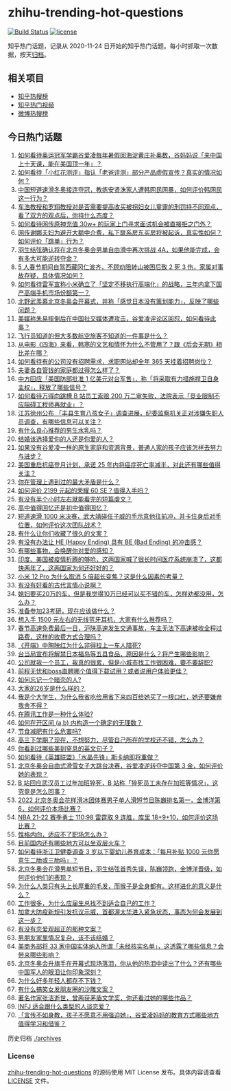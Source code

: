 # zhihu-trending-hot-questions

[![Build Status](https://github.com/justjavac/zhihu-trending-hot-questions/workflows/ci/badge.svg?branch=master)](https://github.com/justjavac/zhihu-trending-hot-questions/actions)
[![license](https://img.shields.io/github/license/justjavac/zhihu-trending-hot-questions)](https://github.com/justjavac/zhihu-trending-hot-questions/blob/master/LICENSE)

知乎热门话题，记录从 2020-11-24 日开始的知乎热门话题。每小时抓取一次数据，按天[归档](./archives)。

## 相关项目

- [知乎热搜榜](https://github.com/justjavac/zhihu-trending-top-search)
- [知乎热门视频](https://github.com/justjavac/zhihu-trending-hot-video)
- [微博热搜榜](https://github.com/justjavac/weibo-trending-hot-search)

## 今日热门话题

<!-- BEGIN -->
<!-- 最后更新时间 Wed Feb 09 2022 07:18:49 GMT+0800 (China Standard Time) -->

1. [如何看待奥运冠军学霸谷爱凌每年暑假回海淀黄庄补奥数，谷妈妈说「来中国上十天课，能在美国顶一年」？](https://www.zhihu.com/question/515350892)
1. [如何看待「小红花测评」指认「老爸评测」部分产品虚假宣传？真实的情况如何？](https://www.zhihu.com/question/515022444)
1. [中国短道速滑冬奥接连夺冠，教练安贤洙家人遭韩网民网暴，如何评价韩网民这一行为？](https://www.zhihu.com/question/515362397)
1. [车浩教授和罗翔教授对是否需要提高收买被拐妇女儿童罪的刑罚持不同观点，看了双方的观点后，你持什么态度？](https://www.zhihu.com/question/515241997)
1. [如何看待网传原神充值 30w+ 的玩家上门寻求面试机会被直接拒之门外？](https://www.zhihu.com/question/515369463)
1. [网传谢娜夫妇为避开大额中介费，私下联系房东买房将被起诉，真实性如何？如何评价「跳单」行为？](https://www.zhihu.com/question/515323003)
1. [羽生结弦确认将在北京冬奥会男单自由滑中再次挑战 4A，如果他能完成，会有多大可能逆转夺金？](https://www.zhihu.com/question/515360679)
1. [5 人春节期间自驾西藏冈仁波齐，不顾劝阻转山被困后致 2 死 3 伤，家属对事故存疑，具体情况如何？](https://www.zhihu.com/question/515217942)
1. [如何看待雷军宣称小米确立了「坚定不移执行高端化」的战略，三年内拿下国产高端手机市场份额第一？](https://www.zhihu.com/question/515403446)
1. [北野武羡慕北京冬奥会开幕式，并称「感觉日本没有策划能力」，反映了哪些问题？](https://www.zhihu.com/question/515346772)
1. [美媒称朱易摔倒后在中国社交媒体遭攻击，谷爱凌评论区回怼，如何看待此事？](https://www.zhihu.com/question/515377446)
1. [飞行员知道的但大多数航空旅客不知道的一件事是什么？](https://www.zhihu.com/question/421317686)
1. [从电影《四海》来看，韩寒的文艺和情怀为什么不管用了？跟《后会无期》相比差在哪？](https://www.zhihu.com/question/514387100)
1. [如何看待有的公司没有招聘需求，求职网站却全年 365 天挂着招聘岗位？](https://www.zhihu.com/question/497361115)
1. [夫妻各自管钱的家庭都过得怎么样了？](https://www.zhihu.com/question/473838511)
1. [中方回应「美国防部批准 1 亿美元对台军售」，称「将采取有力措施捍卫自身主权」，释放了哪些信号？](https://www.zhihu.com/question/515323601)
1. [如何看待万得向跳槽 B 站员工索赔 200 万二审失败，法院表示「竞业限制不应阻碍工程师再就业」？](https://www.zhihu.com/question/515321509)
1. [江苏徐州公布 「丰县生育八孩女子」调查进展，纪委监察机关正对涉嫌失职人员调查，有哪些信息可以关注？](https://www.zhihu.com/question/515264863)
1. [有什么良心推荐的男生水乳吗？](https://www.zhihu.com/question/383021656)
1. [结婚该选择爱你的人还是你爱的人？](https://www.zhihu.com/question/510174906)
1. [如果没有谷爱凌一样的原生家庭和资源背景，普通人家的孩子应该怎样去努力与进步？](https://www.zhihu.com/question/514826564)
1. [美国重启抗癌登月计划，承诺 25 年内将癌症死亡率减半，对此还有哪些值得关注？](https://www.zhihu.com/question/514553174)
1. [你在管理上遇到过的最大矛盾是什么？](https://www.zhihu.com/question/513601027)
1. [如何评价 2199 元起的荣耀 60 SE？值得入手吗？](https://www.zhihu.com/question/515325731)
1. [有没有半个小时左右就能看完的短篇虐文？](https://www.zhihu.com/question/488786038)
1. [高中值得回忆还是初中值得回忆？](https://www.zhihu.com/question/511308549)
1. [短道速滑 1000 米决赛，武大靖碰任子威的手示意他往前冲，并卡住身后对手位置，如何评价这次团队战术？](https://www.zhihu.com/question/515334651)
1. [有什么让你们收藏了很久的文案？](https://www.zhihu.com/question/505766539)
1. [有没有办法让 HE (Happy Ending) 具有 BE (Bad Ending) 的冲击感？](https://www.zhihu.com/question/372047206)
1. [有哪些事物，会唤醒你对爱的感知？](https://www.zhihu.com/question/513939878)
1. [印度、美国被疫情折腾的够呛，这两国家喊了很长时间医疗系统崩溃了，这都快两年了，这两国家为何还好好的？](https://www.zhihu.com/question/514804499)
1. [小米 12 Pro 为什么取消 5 倍超长变焦？这是什么因素的考量？](https://www.zhihu.com/question/509101418)
1. [有没有好看的古代言情小说啊？](https://www.zhihu.com/question/319433271)
1. [媳妇要买20万的车，但是我觉得10万已经可以买不错的车，怎样劝都没用，怎么办？](https://www.zhihu.com/question/514865763)
1. [准备参加23考研，现在应该做什么？](https://www.zhihu.com/question/502359066)
1. [想入手 1500 元左右的无线蓝牙耳机，大家有什么推荐吗？](https://www.zhihu.com/question/514733048)
1. [春节高速免费最后一日，沪陕高速发生交通事故，车主无法下高速被收全程过路费，这样的收费方式合理吗？](https://www.zhihu.com/question/515334809)
1. [《开端》中陶映红为什么非得拉上一车人陪死?](https://www.zhihu.com/question/513366563)
1. [台当局宣布将解禁日本福岛等五县食品，原因是什么？将产生哪些影响？](https://www.zhihu.com/question/515334070)
1. [公司就我一个员工，我真的很累，但是小城市找工作很困难，要不要辞职?](https://www.zhihu.com/question/514475436)
1. [前程无忧和boss直聘哪个值得下载试用？或者说用户体验更佳？](https://www.zhihu.com/question/57701091)
1. [如何忘记一个暗恋的人?](https://www.zhihu.com/question/514592524)
1. [大家的26岁是什么样的？](https://www.zhihu.com/question/486420587)
1. [我是个大学生，为什么我省吃俭用省下来四百给她买了一根口红，她还要嫌弃我舍不得？](https://www.zhihu.com/question/515241325)
1. [在腾讯工作是一种什么体验?](https://www.zhihu.com/question/30383728)
1. [如何在开区间 (a,b) 内构造一个确定的无理数？](https://www.zhihu.com/question/514803680)
1. [节食减肥有什么危害吗?](https://www.zhihu.com/question/508675604)
1. [高三下学期了现在，不想努力，尽管自己所在的学校还不错，怎么办？](https://www.zhihu.com/question/515248637)
1. [你看到过哪些美到窒息的英文句子？](https://www.zhihu.com/question/371269284)
1. [如何看待《英雄联盟》「水晶先锋」斯卡纳即将重做？](https://www.zhihu.com/question/514898894)
1. [北京冬奥会自由式滑雪女子大跳台决赛，谷爱凌逆转夺中国第 3 金，如何评价她的表现？](https://www.zhihu.com/question/515326463)
1. [B 站回应武汉员工过年加班猝死，B 站称「猝死员工未存在加班等情况」，这究竟是怎么回事？](https://www.zhihu.com/question/515191099)
1. [2022 北京冬奥会花样滑冰团体赛男子单人滑短节目陈巍排名第一，金博洋第 6，如何评价本场比赛？](https://www.zhihu.com/question/514690620)
1. [NBA 21-22 赛季勇士 110:98 雷霆取 9 连胜，库里 18+9+10，如何评价这场比赛？](https://www.zhihu.com/question/515317936)
1. [性格内向，适应不了职场怎么办？](https://www.zhihu.com/question/513725544)
1. [目前国内还有哪些地方可以坐双层火车？](https://www.zhihu.com/question/502752295)
1. [如何看待浙江卫健委调查 3 岁以下婴幼儿养育成本：「每月补贴 1000 元你愿意生二胎或三胎吗」？](https://www.zhihu.com/question/515211233)
1. [北京冬奥会花滑男单短节目，羽生结弦首秀失误，陈巍领跑，金博洋晋级，如何评价他们的表现？](https://www.zhihu.com/question/515320923)
1. [为什么人类只有头上长厚重的毛发，而猴子是全身都有。这样进化的意义是什么？](https://www.zhihu.com/question/514994836)
1. [工作很多，为什么应届生总找不到适合自己的工作？](https://www.zhihu.com/question/514216874)
1. [加拿大防疫新规引发抗议示威，首都渥太华进入紧急状态，事态为何会发展到这一步？](https://www.zhihu.com/question/515164832)
1. [有没有恋爱观超正的那种文案？](https://www.zhihu.com/question/507455327)
1. [男朋友家里情况复杂，该不该结婚？](https://www.zhihu.com/question/515090068)
1. [美商务部将 33 家中国实体纳入所谓「未经核实名单」，这透露了哪些信息？会带来哪些影响？](https://www.zhihu.com/question/515326726)
1. [北京冬奥会升旗手在开幕式现场落泪，你从他的热泪中读出了什么？还有哪些中国军人的眼泪让你印象深刻？](https://www.zhihu.com/question/514902879)
1. [为什么好多年轻人都存不下钱？](https://www.zhihu.com/question/329037289)
1. [有什么搞笑女发朋友圈的沙雕文案？](https://www.zhihu.com/question/509565706)
1. [著名作家张洁逝世，曾两获茅盾文学奖，你还看过她的哪些作品？](https://www.zhihu.com/question/515210537)
1. [INFJ 适合跟什么类型的人谈恋爱？](https://www.zhihu.com/question/402198338)
1. [「言传不如身教，孩子不愿意不用强迫她」，谷爱凌妈妈的教育方式哪些地方值得学习和借鉴？](https://www.zhihu.com/question/515341230)

<!-- END -->

历史归档 [./archives](./archives)

### License

[zhihu-trending-hot-questions](https://github.com/justjavac/zhihu-trending-hot-questions)
的源码使用 MIT License 发布。具体内容请查看 [LICENSE](./LICENSE) 文件。
